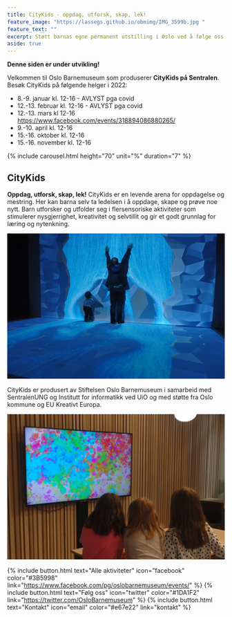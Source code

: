 ```yaml
---
title: CityKids - oppdag, utforsk, skap, lek!
feature_image: "https://lassegs.github.io/obmimg/IMG_3599b.jpg "
feature_text: ""
excerpt: Støtt barnas egne permanent utstilling i Oslo ved å følge oss i sosiale medier.
aside: true
---
```

**Denne siden er under utvikling!**

Velkommen til Oslo Barnemuseum som produserer **CityKids på Sentralen**. Besøk CityKids på følgende helger i 2022:

* 8.-9. januar kl. 12-16 - AVLYST pga covid
* 12.-13. februar kl. 12-16 - AVLYST pga covid
* 12.-13. mars kl 12-16  <https://www.facebook.com/events/318894086880265/>
* 9.-10. april kl. 12-16 
* 15.-16. oktober kl. 12-16
* 15.-16. november kl. 12-16 

{% include carousel.html height="70" unit="%" duration="7" %}

## CityKids

**Oppdag, utforsk, skap, lek!** CityKids er en levende arena for oppdagelse og mestring. Her kan barna selv ta ledelsen i å oppdage, skape og prøve noe nytt. Barn utforsker og utfolder seg i flersensoriske aktiviteter som stimulerer nysgjerrighet, kreativitet og selvtillit og gir et godt grunnlag for læring og nytenkning.

![Virtual reality fossefall](https://raw.githubusercontent.com/lassegs/obmimg/master/waterfall.jpg)

CityKids er produsert av Stiftelsen Oslo Barnemuseum i samarbeid med SentralenUNG og Institutt for informatikk ved UiO og med støtte fra Oslo kommune og EU Kreativt Europa.

![Videoinstallasjon](https://raw.githubusercontent.com/lassegs/obmimg/master/P4080058.jpg)

{% include button.html text="Alle aktiviteter" icon="facebook" color="#3B5998" link="https://www.facebook.com/pg/oslobarnemuseum/events/" %} {% include button.html text="Følg oss" icon="twitter" color="#1DA1F2" link="https://twitter.com/OsloBarnemuseum" %} {% include button.html text="Kontakt" icon="email" color="#e67e22" link="kontakt" %}